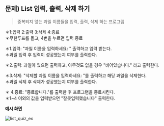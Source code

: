 ## 문제) List 입력, 출력, 삭제 하기  

> 중복되지 않는 과일 이름들을 입력, 출력, 삭제 하는 프로그램  

＊1:입력 2:출력 3:삭제 4:종료  
＊무한루프를 돌고, 4번을 누르면 입력 종료    
  
＊1.입력: "과일 이름을 입력하세요: " 출력하고 입력 받는다.  
＊과일 입력 후 입력이 성공했는지 여부를 출력한다.  

＊2.출력: 과일이 있으면 출력하고, 아무것도 없을 경우 "비어있습니다." 라고 출력한다.  

＊3.삭제: "삭제할 과일 이름을 입력하세요: "를 출력하고 해당 과일을 삭제한다.  
＊과일 삭제 후 삭제가 성공했는지 여부를 출력한다.  

＊ 4.종료: "종료합니다."를 출력한 후 프로그램을 종료시킨다.  
＊1~4 이외의 값을 입력받으면 "잘못입력했습니다" 출력한다.  

**예시 화면**  
  
![list_quiz_ex](https://github.com/marobiana/lecture/blob/features/test/Java2/09_collection_list_quiz/list_ex.png?raw=true)


